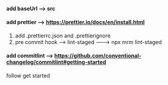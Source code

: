 #### add baseUrl --> src

#### add prettier --> https://prettier.io/docs/en/install.html

1. add .prettierrc.json and .prettierignore
2. pre commit hook --> lint-staged ---> npx mrm lint-staged

#### add commitlint --> https://github.com/conventional-changelog/commitlint#getting-started

follow get started

